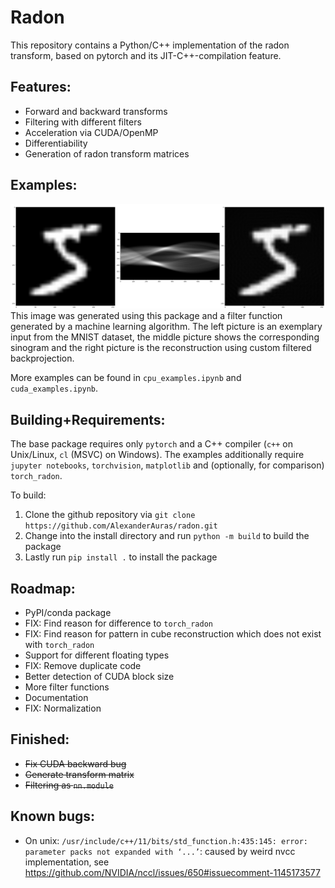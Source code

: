# Radon
This repository contains a Python/C++ implementation of the radon transform, based on pytorch and its JIT-C++-compilation feature.

## Features:
 - Forward and backward transforms
 - Filtering with different filters
 - Acceleration via CUDA/OpenMP
 - Differentiability
 - Generation of radon transform matrices

## Examples:
![alt text](figure.png "Logo Title Text 1")
This image was generated using this package and a filter function generated by a machine learning algorithm. The left picture is an exemplary input from the MNIST dataset, the middle picture shows the corresponding sinogram and the right picture is the reconstruction using custom filtered backprojection.

 More examples can be found in `cpu_examples.ipynb` and `cuda_examples.ipynb`.

## Building+Requirements:
The base package requires only `pytorch` and a C++ compiler (`c++` on Unix/Linux, `cl` (MSVC) on Windows). The examples additionally require `jupyter notebooks`, `torchvision`, `matplotlib` and (optionally, for comparison) `torch_radon`.

To build:
 1. Clone the github repository via `git clone https://github.com/AlexanderAuras/radon.git`
 2. Change into the install directory and run `python -m build` to build the package
 2. Lastly run `pip install .` to install the package

## Roadmap:
 - PyPI/conda package
 - FIX: Find reason for difference to `torch_radon`
 - FIX: Find reason for pattern in cube reconstruction which does not exist with `torch_radon`
 - Support for different floating types
 - FIX: Remove duplicate code
 - Better detection of CUDA block size
 - More filter functions
 - Documentation
 - FIX: Normalization

## Finished:
 - ~~Fix CUDA backward bug~~
 - ~~Generate transform matrix~~
 - ~~Filtering as `nn.module`~~

## Known bugs:
 - On unix: `/usr/include/c++/11/bits/std_function.h:435:145: error: parameter packs not expanded with ‘...’`: caused by weird nvcc implementation, see https://github.com/NVIDIA/nccl/issues/650#issuecomment-1145173577